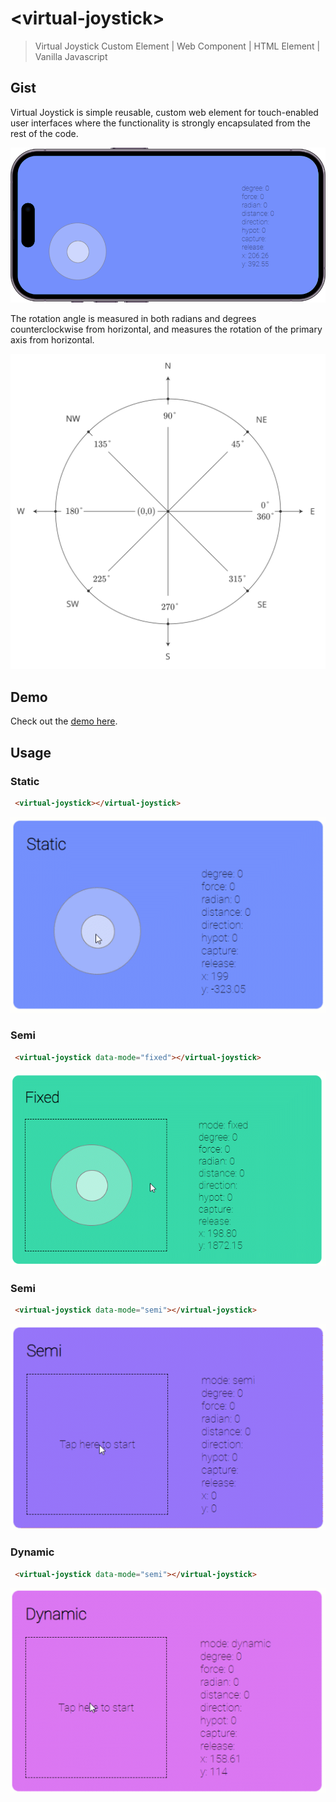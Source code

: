 # &lt;virtual-joystick&gt;
> Virtual Joystick Custom Element | Web Component | HTML Element | Vanilla Javascript

## Gist
Virtual Joystick is simple reusable, custom web element for touch-enabled user interfaces where the functionality is strongly encapsulated from the rest of the code.

![Alt text](/docs/phone.png "Virtual joystick on a mobile phone")

The rotation angle is measured in both radians and degrees counterclockwise from horizontal, and measures the rotation of the primary axis from horizontal.

![Alt text](/docs/unit-circle-chart-degrees.svg "Joystick unit circle chart")
## Demo
Check out the [demo here](https://dondido.github.io/virtual-joystick/).
## Usage
### Static
```html
 <virtual-joystick></virtual-joystick>
```
![Alt text](/docs/Static.gif "Static")
### Semi
```html
 <virtual-joystick data-mode="fixed"></virtual-joystick>
```
![Alt text](/docs/Fixed.gif "Fixed")
### Semi
```html
 <virtual-joystick data-mode="semi"></virtual-joystick>
```
![Alt text](/docs/Semi.gif "Semi")
### Dynamic
```html
 <virtual-joystick data-mode="semi"></virtual-joystick>
```
![Alt text](/docs/Dynamic.gif "Dynamic")
